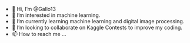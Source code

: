 - 👋 Hi, I’m @Gallo13
- 👀 I’m interested in machine learning.
- 🌱 I’m currently learning machine learning and digital image processing.
- 💞️ I’m looking to collaborate on Kaggle Contests to improve my coding.
- 📫 How to reach me ...

<!---
Gallo13/Gallo13 is a ✨ special ✨ repository because its `README.md` (this file) appears on your GitHub profile.
You can click the Preview link to take a look at your changes.
--->
